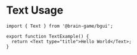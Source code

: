 # Text Usage

```tsx
import { Text } from '@brain-game/bgui';

export function TextExample() {
  return <Text type="title">Hello World</Text>;
}
```
